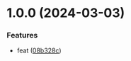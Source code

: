 # 1.0.0 (2024-03-03)


### Features

* feat ([08b328c](https://github.com/JaneZhibit/git-extended/commit/08b328cc4e299579092be8f8085f68a80d5799d1))



